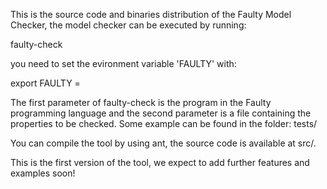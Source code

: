 This is the source code and binaries distribution of the Faulty Model Checker,
the model checker can be executed by running:

faulty-check <program> <properties>

you need to set the evironment variable 'FAULTY' with:

export FAULTY = <path to jar files>

The first parameter of faulty-check is the program in the Faulty programming language and the second
parameter is a file containing the properties to be checked. Some example can be found
in the folder: tests/

  You can compile the tool by using ant, the source code is available at src/.

  This is the first version of the tool, we expect to add further features and examples
soon!

